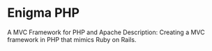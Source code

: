 <h1>Enigma PHP</h1>
A MVC Framework for PHP and Apache
Description: Creating a MVC framework in PHP that mimics Ruby on Rails.
